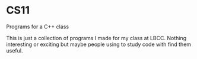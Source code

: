 CS11
====

Programs for a C++ class

This is just a collection of programs I made for my class at LBCC. Nothing interesting or exciting but maybe people using
to study code with find them useful.

